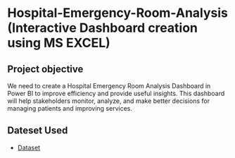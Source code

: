 # Hospital-Emergency-Room-Analysis (Interactive Dashboard creation using MS EXCEL)
 
## Project objective
We need to create a Hospital Emergency Room Analysis Dashboard in Power BI to improve efficiency and provide useful insights. This dashboard will help stakeholders monitor, analyze, and make better decisions for managing patients and improving services.

## Dateset Used
- <a href="[https://drive.google.com/file/d/18Vd6UMwymtKzCHosi6_BfBqz2neLB7L1/view](https://github.com/abhishekp-786/Hospital-Emergency-Room-Analysis-Dashboard/blob/main/Hospital%20Emergency%20Room%20Set.csv)">Dataset</a>


